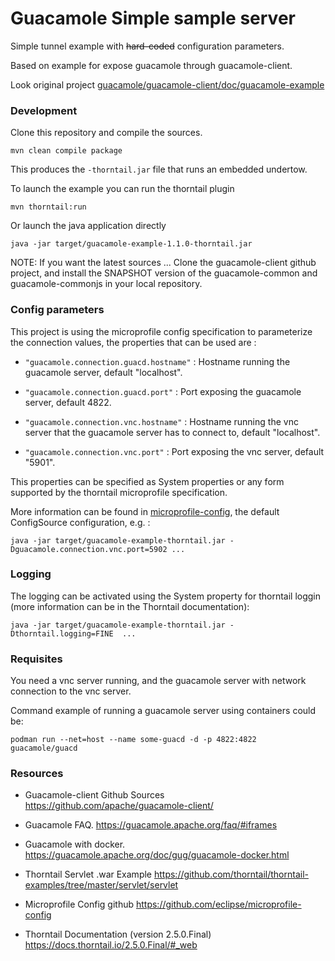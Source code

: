 # Guacamole Simple sample server

Simple tunnel example with ~~hard-coded~~ configuration parameters.

Based on example for expose guacamole through guacamole-client.

Look original project [guacamole/guacamole-client/doc/guacamole-example](https://github.com/apache/guacamole-client/tree/master/doc/guacamole-example)

### Development 

Clone this repository and compile the sources.

```
mvn clean compile package
```

This produces the `-thorntail.jar` file that runs an embedded undertow. 

To launch the example you can run the thorntail plugin

```
mvn thorntail:run 
```

Or launch the java application directly 

```
java -jar target/guacamole-example-1.1.0-thorntail.jar
```


NOTE:
If you want the latest sources ...
Clone the guacamole-client github project, and install the SNAPSHOT version of the guacamole-common and guacamole-commonjs in your local repository.

### Config parameters

This project is using the microprofile config specification to parameterize the connection values, 
the properties that can be used are : 

- `"guacamole.connection.guacd.hostname"` : Hostname running the guacamole server, default "localhost".

- `"guacamole.connection.guacd.port"` : Port exposing the guacamole server, default 4822.

- `"guacamole.connection.vnc.hostname"` : Hostname running the vnc server that the guacamole server has to connect to, default "localhost".

- `"guacamole.connection.vnc.port"` : Port exposing the vnc server, default "5901". 

This properties can be specified as System properties or any form supported by the thorntail microprofile specification.

More information can be found in [microprofile-config](https://github.com/eclipse/microprofile-config), the default ConfigSource configuration,
e.g. : 

`java -jar target/guacamole-example-thorntail.jar -Dguacamole.connection.vnc.port=5902 ...`

### Logging 

The logging can be activated using the System property for thorntail loggin (more information can be in the Thorntail documentation):

`java -jar target/guacamole-example-thorntail.jar -Dthorntail.logging=FINE  ...`

### Requisites 

You need a vnc server running, and the guacamole server with network connection to the vnc server.

Command example of running a guacamole server using containers could be: 

`podman run --net=host --name some-guacd -d -p 4822:4822 guacamole/guacd`

### Resources 

- Guacamole-client Github Sources
https://github.com/apache/guacamole-client/

- Guacamole FAQ.
https://guacamole.apache.org/faq/#iframes

- Guacamole with docker.
https://guacamole.apache.org/doc/gug/guacamole-docker.html

- Thorntail Servlet .war Example
https://github.com/thorntail/thorntail-examples/tree/master/servlet/servlet

- Microprofile Config github 
https://github.com/eclipse/microprofile-config

- Thorntail Documentation (version 2.5.0.Final)
https://docs.thorntail.io/2.5.0.Final/#_web
